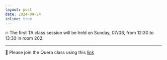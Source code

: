 ```yaml
---
layout: post 
date: 2024-09-24
inline: true 
--- 
```


🔥 The first TA class session will be held on Sunday, 07/08, from 12:30 to 13:30 in room 202.

---

📢 Please join the Quera class using this [link](https://quera.org/course/add_to_course/course/18888/)
